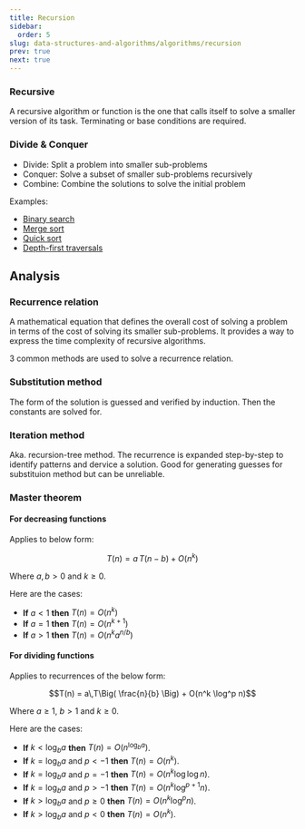 ```yaml
---
title: Recursion
sidebar:
  order: 5
slug: data-structures-and-algorithms/algorithms/recursion
prev: true
next: true
---
```


### Recursive

A recursive algorithm or function is the one that calls itself to solve a smaller version of its task. Terminating or base conditions are required.

### Divide & Conquer

- Divide: Split a problem into smaller sub-problems
- Conquer: Solve a subset of smaller sub-problems recursively
- Combine: Combine the solutions to solve the initial problem

Examples:

- [Binary search](/data-structures-and-algorithms/algorithms/searching/#binary-search)
- [Merge sort](/data-structures-and-algorithms/algorithms/sorting/#merge-sort)
- [Quick sort](/data-structures-and-algorithms/algorithms/sorting/#quicksort)
- [Depth-first traversals](/data-structures-and-algorithms/algorithms/searching/#depth-first-search)

## Analysis

### Recurrence relation

A mathematical equation that defines the overall cost of solving a problem in terms of the cost of solving its smaller sub-problems. It provides a way to express the time complexity of recursive algorithms.

3 common methods are used to solve a recurrence relation.

### Substitution method

The form of the solution is guessed and verified by induction. Then the
constants are solved for.

### Iteration method

Aka. recursion-tree method. The recurrence is expanded step-by-step to identify patterns and dervice a solution. Good for generating guesses for substituion method
but can be unreliable.

### Master theorem

#### For decreasing functions

Applies to below form:

```math
T(n) = a\,T\left( n - b \right) + O(n^k)
```

Where $a, b \gt 0$ and $k \ge 0$.

Here are the cases:
- **If** $a \lt 1$ **then** $T(n) = O(n^k)$
- **If** $a=1$ **then** $T(n) = O(n^{k+1})$
- **If** $a \gt 1$ **then** $T(n) = O(n^{k} a^{n/b})$

#### For dividing functions

Applies to recurrences of the below form:

```math
T(n) = a\,T\Big( \frac{n}{b} \Big) + O(n^k \log^p n)
```

Where $a \ge 1$, $b \gt 1$ and $k \ge 0$.

Here are the cases:
- **If** $k < \log_b{a}$ **then** $T(n) = O(n^{\log_b a})$.
- **If** $k = \log_b{a}$ and $p<-1$ **then** $T(n) = O(n^k)$.
- **If** $k = \log_b{a}$ and $p=-1$ **then** $T(n) = O(n^k \log \log n)$.
- **If** $k = \log_b{a}$ and $p>-1$ **then** $T(n) = O(n^k \log^{p+1} n)$.
- **If** $k > \log_b{a}$ and $p\ge 0$ **then** $T(n) = O(n^k \log^p n)$.
- **If** $k > \log_b{a}$ and $p\lt 0$ **then** $T(n) = O(n^k)$.
